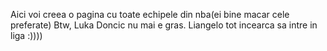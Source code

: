 Aici voi creea o pagina cu toate echipele din nba(ei bine macar cele preferate)
Btw, Luka Doncic nu mai e gras. Liangelo tot incearca sa intre in liga :))))

